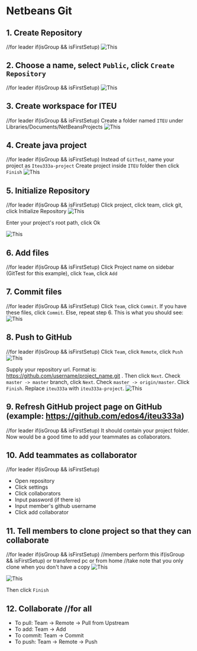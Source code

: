 # Netbeans Git

## 1. Create Repository 
//for leader if(isGroup && isFirstSetup)
![This](https://raw.githubusercontent.com/edos4/iteu333a/master/assets/1.create_repo.png)


## 2. Choose a name, select `Public`, click `Create Repository` 
//for leader if(isGroup && isFirstSetup)
![This](https://raw.githubusercontent.com/edos4/iteu333a/master/assets/2.name.png)


## 3. Create workspace for ITEU 
//for leader if(isGroup && isFirstSetup)
Create a folder named `ITEU` under Libraries/Documents/NetBeansProjects
![This](https://raw.githubusercontent.com/edos4/iteu333a/master/assets/3.create_workspace.png)


## 4. Create java project 
//for leader if(isGroup && isFirstSetup)
Instead of `GitTest`, name your project as `Iteu333a-project`
Create project inside `ITEU` folder then click `Finish`
![This](https://raw.githubusercontent.com/edos4/iteu333a/master/assets/4.create_project.png)


## 5. Initialize Repository
//for leader if(isGroup && isFirstSetup)
Click project, click team, click git, click Initialize Repository
![This](https://raw.githubusercontent.com/edos4/iteu333a/master/assets/5.initialize_repository.png)


Enter your project's root path, click Ok

![This](https://raw.githubusercontent.com/edos4/iteu333a/master/assets/6.initialize_repository_2.png)


## 6. Add files 
//for leader if(isGroup && isFirstSetup)
Click Project name on sidebar (GitTest for this example), click `Team`, click `Add`

## 7. Commit files 
//for leader if(isGroup && isFirstSetup)
Click `Team`, click `Commit`. If you have these files, click `Commit`. Else, repeat step 6. This is what you should see:
![This](https://raw.githubusercontent.com/edos4/iteu333a/master/assets/7.commit.png)

## 8. Push to GitHub 
//for leader if(isGroup && isFirstSetup)
Click `Team`, click `Remote`, click `Push`
![This](https://raw.githubusercontent.com/edos4/iteu333a/master/assets/8.push.png)

Supply your repository url. Format is: https://github.com/username/project_name.git . Then click `Next`. Check `master -> master` branch, click `Next`. Check `master -> origin/master`. Click `Finish`. Replace `iteu333a` with `iteu333a-project`.
![This](https://raw.githubusercontent.com/edos4/iteu333a/master/assets/8.push_2.png)

## 9. Refresh GitHub project page on GitHub (example: https://github.com/edos4/iteu333a) 
//for leader if(isGroup && isFirstSetup)
It should contain your project folder. Now would be a good time to add your teammates as collaborators.

## 10. Add teammates as collaborator
//for leader if(isGroup && isFirstSetup)
* Open repository
* Click settings
* Click collaborators
* Input password (if there is)
* Input member's github username
* Click add collaborator

## 11. Tell members to clone project so that they can collaborate 
//for leader if(isGroup && isFirstSetup)
//members perform this if(isGroup && isFirstSetup) or transferred pc or from home
//take note that you only clone when you don't have a copy
![This](https://raw.githubusercontent.com/edos4/iteu333a/master/assets/11.clone.png)

![This](https://raw.githubusercontent.com/edos4/iteu333a/master/assets/12.clone_2.png)

Then click `Finish`

## 12. Collaborate //for all
* To pull: Team -> Remote -> Pull from Upstream
* To add: Team -> Add
* To commit: Team -> Commit
* To push: Team -> Remote -> Push
